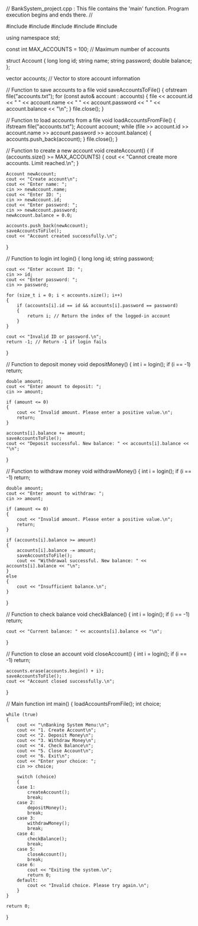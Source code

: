 // BankSystem_project.cpp : This file contains the 'main' function. Program execution begins and ends there.
//

#include <iostream>
#include <string>
#include <fstream>
#include <vector>
#include <algorithm>

using namespace std;

const int MAX_ACCOUNTS = 100; // Maximum number of accounts

struct Account 
{
    long long id;
    string name;
    string password;
    double balance;
};

vector<Account> accounts; // Vector to store account information

// Function to save accounts to a file
void saveAccountsToFile() 
{
    ofstream file("accounts.txt");
    for (const auto& account : accounts) 
    {
        file << account.id << " " << account.name << " " << account.password << " " << account.balance << "\n";
    }
    file.close();
}

// Function to load accounts from a file
void loadAccountsFromFile() 
{
    ifstream file("accounts.txt");
    Account account;
    while (file >> account.id >> account.name >> account.password >> account.balance)
        {
        accounts.push_back(account);
        }
    file.close();
}

// Function to create a new account
void createAccount() 
{
    if (accounts.size() >= MAX_ACCOUNTS)
    {
        cout << "Cannot create more accounts. Limit reached.\n";
    }

    Account newAccount;
    cout << "Create account\n";
    cout << "Enter name: ";
    cin >> newAccount.name;
    cout << "Enter ID: ";
    cin >> newAccount.id;
    cout << "Enter password: ";
    cin >> newAccount.password;
    newAccount.balance = 0.0;

    accounts.push_back(newAccount);
    saveAccountsToFile();
    cout << "Account created successfully.\n";
}

// Function to login
int login() 
{
    long long id;
    string password;

    cout << "Enter account ID: ";
    cin >> id;
    cout << "Enter password: ";
    cin >> password;

    for (size_t i = 0; i < accounts.size(); i++)
    {
        if (accounts[i].id == id && accounts[i].password == password) 
        {
            return i; // Return the index of the logged-in account
        }
    }

    cout << "Invalid ID or password.\n";
    return -1; // Return -1 if login fails
}

// Function to deposit money
void depositMoney()
{
    int i = login();
    if (i == -1)
        return;

    double amount;
    cout << "Enter amount to deposit: ";
    cin >> amount;

    if (amount <= 0) 
    {
        cout << "Invalid amount. Please enter a positive value.\n";
        return;
    }

    accounts[i].balance += amount;
    saveAccountsToFile();
    cout << "Deposit successful. New balance: " << accounts[i].balance << "\n";
}

// Function to withdraw money
void withdrawMoney() 
{
    int i = login();
    if (i == -1) 
        return;

    double amount;
    cout << "Enter amount to withdraw: ";
    cin >> amount;

    if (amount <= 0) 
    {
        cout << "Invalid amount. Please enter a positive value.\n";
        return;
    }

    if (accounts[i].balance >= amount)
    {
        accounts[i].balance -= amount;
        saveAccountsToFile();
        cout << "Withdrawal successful. New balance: " << accounts[i].balance << "\n";
    }
    else
    {
        cout << "Insufficient balance.\n";
    }
}

// Function to check balance
void checkBalance()
{
    int i = login();
    if (i == -1) 
        return;

    cout << "Current balance: " << accounts[i].balance << "\n";
}

// Function to close an account
void closeAccount() 
{
    int i = login();
    if (i == -1) 
        return;

    accounts.erase(accounts.begin() + i);
    saveAccountsToFile();
    cout << "Account closed successfully.\n";
}

// Main function
int main() 
{
    loadAccountsFromFile();
    int choice;

    while (true) 
    {
        cout << "\nBanking System Menu:\n";
        cout << "1. Create Account\n";
        cout << "2. Deposit Money\n";
        cout << "3. Withdraw Money\n";
        cout << "4. Check Balance\n";
        cout << "5. Close Account\n";
        cout << "6. Exit\n";
        cout << "Enter your choice: ";
        cin >> choice;

        switch (choice) 
        {
        case 1:
            createAccount();
            break;
        case 2:
            depositMoney();
            break;
        case 3:
            withdrawMoney();
            break;
        case 4:
            checkBalance();
            break;
        case 5:
            closeAccount();
            break;
        case 6:
            cout << "Exiting the system.\n";
            return 0;
        default:
            cout << "Invalid choice. Please try again.\n";
        }
    }

    return 0;
}

